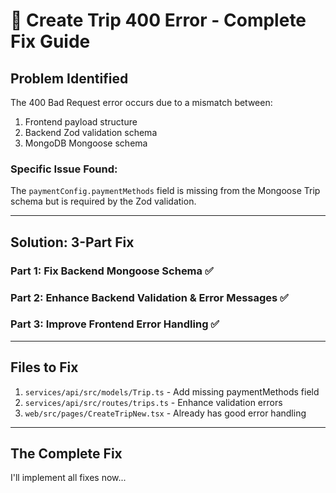 # 🔧 Create Trip 400 Error - Complete Fix Guide

## Problem Identified

The 400 Bad Request error occurs due to a mismatch between:
1. Frontend payload structure
2. Backend Zod validation schema
3. MongoDB Mongoose schema

### Specific Issue Found:
The `paymentConfig.paymentMethods` field is missing from the Mongoose Trip schema but is required by the Zod validation.

---

## Solution: 3-Part Fix

### Part 1: Fix Backend Mongoose Schema ✅
### Part 2: Enhance Backend Validation & Error Messages ✅
### Part 3: Improve Frontend Error Handling ✅

---

## Files to Fix

1. `services/api/src/models/Trip.ts` - Add missing paymentMethods field
2. `services/api/src/routes/trips.ts` - Enhance validation errors
3. `web/src/pages/CreateTripNew.tsx` - Already has good error handling

---

## The Complete Fix

I'll implement all fixes now...

